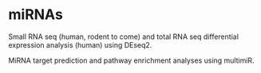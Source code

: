 # miRNAs

Small RNA seq (human, rodent to come) and total RNA seq differential expression analysis (human) using DEseq2.

MiRNA target prediction and pathway enrichment analyses using multimiR.

